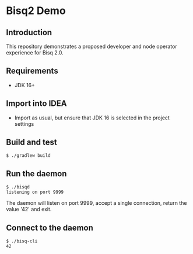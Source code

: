 # Bisq2 Demo

## Introduction

This repository demonstrates a proposed developer and node operator experience for Bisq 2.0.

## Requirements

- JDK 16+

## Import into IDEA

- Import as usual, but ensure that JDK 16 is selected in the project settings

## Build and test

    $ ./gradlew build

## Run the daemon

    $ ./bisqd
    listening on port 9999

The daemon will listen on port 9999, accept a single connection, return the value '42' and exit.

## Connect to the daemon

    $ ./bisq-cli
    42
